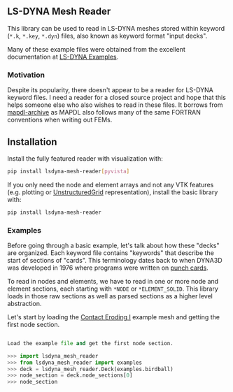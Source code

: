 ## LS-DYNA Mesh Reader

This library can be used to read in LS-DYNA meshes stored within keyword
(`*.k`, `*.key`, `*.dyn`) files, also known as keyword format "input
decks".

Many of these example files were obtained from the excellent documentation at
[LS-DYNA Examples](https://www.dynaexamples.com/).

### Motivation

Despite its popularity, there doesn't appear to be a reader for LS-DYNA keyword
files. I need a reader for a closed source project and hope that this helps
someone else who also wishes to read in these files. It borrows from
[mapdl-archive](https://github.com/akaszynski/mapdl-archive) as MAPDL also
follows many of the same FORTRAN conventions when writing out FEMs.

## Installation

Install the fully featured reader with visualization with:

```bash
pip install lsdyna-mesh-reader[pyvista]
```

If you only need the node and element arrays and not any VTK features
(e.g. plotting or
[UnstructuredGrid](https://docs.pyvista.org/api/core/_autosummary/pyvista.unstructuredgrid)
representation), install the basic library with:

```bash
pip install lsdyna-mesh-reader
```

### Examples

Before going through a basic example, let's talk about how these "decks" are organized. Each keyword file contains "keywords" that describe the start of sections of "cards". This terminology dates back to when DYNA3D was developed in 1976 where programs were written on [punch cards](https://en.wikipedia.org/wiki/Punched_card).

To read in nodes and elements, we have to read in one or more node and element sections, each starting with `*NODE` or `*ELEMENT_SOLID`. This library loads in those raw sections as well as parsed sections as a higher level abstraction.

Let's start by loading the [Contact Eroding
I](https://www.dynaexamples.com/introduction/intro-by-a.-tabiei/contact/contact-eroding-i)
example mesh and getting the first node section.

```py

Load the example file and get the first node section.

>>> import lsdyna_mesh_reader
>>> from lsdyna_mesh_reader import examples
>>> deck = lsdyna_mesh_reader.Deck(examples.birdball)
>>> node_section = deck.node_sections[0]
>>> node_section

```
